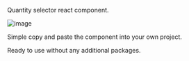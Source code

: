 Quantity selector react component. 

![image](https://user-images.githubusercontent.com/25113266/60247599-e94f1c80-98fb-11e9-9f77-8ecd4c85ae34.png)

Simple copy and paste the component into your own project.

Ready to use without any additional packages.
